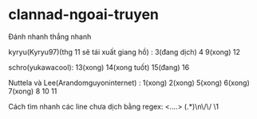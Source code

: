 # clannad-ngoai-truyen
Đánh nhanh thắng nhanh

kyryu(Kyryu97)(thg 11 sẽ tái xuất giang hồ) :  3(đang dịch) 4 9(xong) 12

schro(yukawacool): 13(xong) 14(xong tuốt) 15(đang) 16

Nuttela và Lee(Arandomguyoninternet) : 1(xong) 2(xong) 5(xong) 6(xong) 7(xong) 8 10 11

Cách tìm nhanh các line chưa dịch bằng regex: <....> (.*)\n\\/\\/ \1
